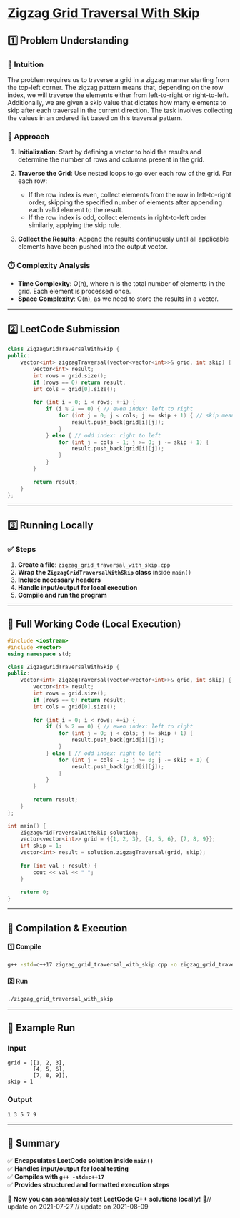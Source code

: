 # **[Zigzag Grid Traversal With Skip](https://leetcode.com/problems/zigzag-grid-traversal-with-skip/description/)**  

## **1️⃣ Problem Understanding**  
### **📌 Intuition**  
The problem requires us to traverse a grid in a zigzag manner starting from the top-left corner. The zigzag pattern means that, depending on the row index, we will traverse the elements either from left-to-right or right-to-left. Additionally, we are given a skip value that dictates how many elements to skip after each traversal in the current direction. The task involves collecting the values in an ordered list based on this traversal pattern.

### **🚀 Approach**  
1. **Initialization**: Start by defining a vector to hold the results and determine the number of rows and columns present in the grid.
  
2. **Traverse the Grid**: Use nested loops to go over each row of the grid. For each row:
   - If the row index is even, collect elements from the row in left-to-right order, skipping the specified number of elements after appending each valid element to the result.
   - If the row index is odd, collect elements in right-to-left order similarly, applying the skip rule.

3. **Collect the Results**: Append the results continuously until all applicable elements have been pushed into the output vector.

### **⏱️ Complexity Analysis**  
- **Time Complexity**: O(n), where n is the total number of elements in the grid. Each element is processed once.
- **Space Complexity**: O(n), as we need to store the results in a vector.

---  

## **2️⃣ LeetCode Submission**  
```cpp
class ZigzagGridTraversalWithSkip {
public:
    vector<int> zigzagTraversal(vector<vector<int>>& grid, int skip) {
        vector<int> result;
        int rows = grid.size();
        if (rows == 0) return result;
        int cols = grid[0].size();
        
        for (int i = 0; i < rows; ++i) {
            if (i % 2 == 0) { // even index: left to right
                for (int j = 0; j < cols; j += skip + 1) { // skip means we add an element then skip the next `skip`
                    result.push_back(grid[i][j]);
                }
            } else { // odd index: right to left
                for (int j = cols - 1; j >= 0; j -= skip + 1) {
                    result.push_back(grid[i][j]);
                }
            }
        }
        
        return result;
    }
};
```  

---  

## **3️⃣ Running Locally**  
### **✅ Steps**  
1. **Create a file**: `zigzag_grid_traversal_with_skip.cpp`  
2. **Wrap the `ZigzagGridTraversalWithSkip` class** inside `main()`  
3. **Include necessary headers**  
4. **Handle input/output for local execution**  
5. **Compile and run the program**  

---  

## **📝 Full Working Code (Local Execution)**  
```cpp
#include <iostream>
#include <vector>
using namespace std;

class ZigzagGridTraversalWithSkip {
public:
    vector<int> zigzagTraversal(vector<vector<int>>& grid, int skip) {
        vector<int> result;
        int rows = grid.size();
        if (rows == 0) return result;
        int cols = grid[0].size();
        
        for (int i = 0; i < rows; ++i) {
            if (i % 2 == 0) { // even index: left to right
                for (int j = 0; j < cols; j += skip + 1) {
                    result.push_back(grid[i][j]);
                }
            } else { // odd index: right to left
                for (int j = cols - 1; j >= 0; j -= skip + 1) {
                    result.push_back(grid[i][j]);
                }
            }
        }
        
        return result;
    }
};

int main() {
    ZigzagGridTraversalWithSkip solution;
    vector<vector<int>> grid = {{1, 2, 3}, {4, 5, 6}, {7, 8, 9}};
    int skip = 1;
    vector<int> result = solution.zigzagTraversal(grid, skip);
    
    for (int val : result) {
        cout << val << " ";
    }
    
    return 0;
}
```  

---  

## **🔧 Compilation & Execution**  
#### **1️⃣ Compile**  
```bash
g++ -std=c++17 zigzag_grid_traversal_with_skip.cpp -o zigzag_grid_traversal_with_skip
```  

#### **2️⃣ Run**  
```bash
./zigzag_grid_traversal_with_skip
```  

---  

## **🎯 Example Run**  
### **Input**  
```
grid = [[1, 2, 3], 
        [4, 5, 6], 
        [7, 8, 9]], 
skip = 1
```  
### **Output**  
```
1 3 5 7 9 
```  

---  

## **📌 Summary**  
✅ **Encapsulates LeetCode solution inside `main()`**  
✅ **Handles input/output for local testing**  
✅ **Compiles with `g++ -std=c++17`**  
✅ **Provides structured and formatted execution steps**  

🚀 **Now you can seamlessly test LeetCode C++ solutions locally!** 🚀// update on 2021-07-27
// update on 2021-08-09

